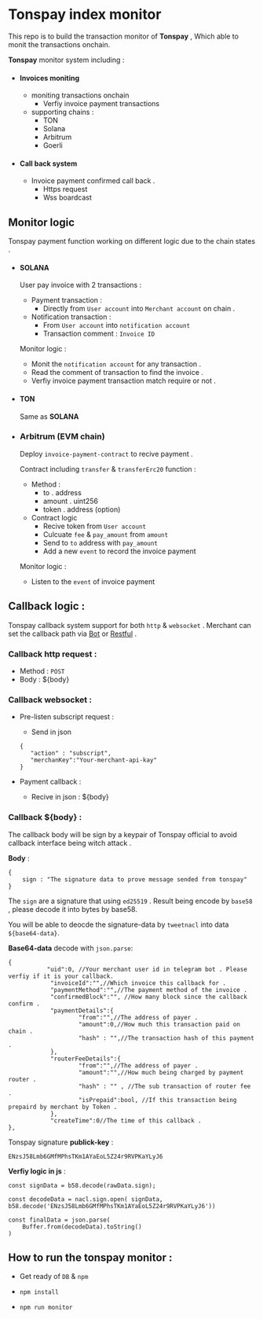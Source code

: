 # Tonspay index monitor

This repo is to build the transaction monitor of **Tonspay** , Which able to monit the transactions onchain.

**Tonspay** monitor system including : 

- #### Invoices moniting
    - moniting transactions onchain
        - Verfiy invoice payment transactions
    - supporting chains :
        - TON
        - Solana
        - Arbitrum
        - Goerli
- #### Call back system
    - Invoice payment confirmed call back .
        - Https request
        - Wss boardcast

## Monitor logic 

Tonspay payment function working on different logic due to the chain states .

- #### SOLANA
    User pay invoice with 2 transactions : 
    
    - Payment transaction : 
        - Directly from `User account` into `Merchant account` on chain .
    - Notification transaction : 
        - From `User account` into `notification account` 
        - Transaction comment : `Invoice ID`
    
    Monitor logic : 
        
    - Monit the `notification account` for any transaction .  
    - Read the comment of transaction to find the invoice . 
    - Verfiy invoice payment transaction match require or not .

- #### TON

    Same as **SOLANA**

- ### Arbitrum (EVM chain)
    Deploy `invoice-payment-contract` to recive payment . 

    Contract including `transfer` & `transferErc20` function : 
    - Method : 
        - to . address
        - amount . uint256
        - token . address (option)
    - Contract logic
        - Recive token from `User account`
        - Culcuate `fee` & `pay_amount` from `amount`
        - Send to `to` address with `pay_amount`
        - Add a new `event` to record the invoice payment
    
    Monitor logic :

    - Listen to the `event` of invoice payment

## Callback logic :

Tonspay callback system support for both `http` & `websocket` . Merchant can set the callback path via [Bot](https://t.me/tonspay_bot) or [Restful](https://docs.tonspay.top/develop/restful-api-interface) . 

### Callback http request : 

- Method : `POST`
- Body :  ${body}

### Callback websocket :

- Pre-listen subscript request : 
    - Send in json 
    ```
    {
       "action" : "subscript",
       "merchanKey":"Your-merchant-api-kay" 
    }
    ```

- Payment callback : 
    - Recive in json :  ${body}
    
### Callback  ${body} :

The callback body will be sign by a keypair of Tonspay official to avoid callback interface being witch attack . 

**Body** : 
```
{
    sign : "The signature data to prove message sended from tonspay"
}
```

The `sign` are a signature that using `ed25519` . Result being encode by `base58` , please decode it into bytes by base58.

You will be able to deocde the signature-data by `tweetnacl` into data `${base64-data}`.

**Base64-data** decode with `json.parse`: 
```
{
           "uid":0, //Your merchant user id in telegram bot . Please verfiy if it is your callback.
            "invoiceId":"",//Which invoice this callback for . 
            "paymentMethod":"",//The payment method of the invoice . 
            "confirmedBlock":"", //How many block since the callback confirm . 
            "paymentDetails":{
                    "from":"",//The address of payer . 
                    "amount":0,//How much this transaction paid on chain .
                    "hash" : "",//The transaction hash of this payment . 
            },
            "routerFeeDetails":{
                    "from":"",//The address of payer . 
                    "amount":"",//How much being charged by payment router .
                    "hash" : "" , //The sub transaction of router fee .
                    "isPrepaid":bool, //If this transaction being prepaird by merchant by Token . 
            },
            "createTime":0//The time of this callback .
},
```

Tonspay signature **publick-key** :
```
ENzsJ58Lmb6GMfMPhsTKm1AYaEoL5Z24r9RVPKaYLyJ6
``` 

**Verfiy logic in js** : 

```
const signData = b58.decode(rawData.sign);

const decodeData = nacl.sign.open( signData, b58.decode('ENzsJ58Lmb6GMfMPhsTKm1AYaEoL5Z24r9RVPKaYLyJ6'))

const finalData = json.parse(
    Buffer.from(decodeData).toString()
)
```


## How to run the tonspay monitor :

- Get ready of `DB` & `npm`

- `npm install`

- `npm run monitor`